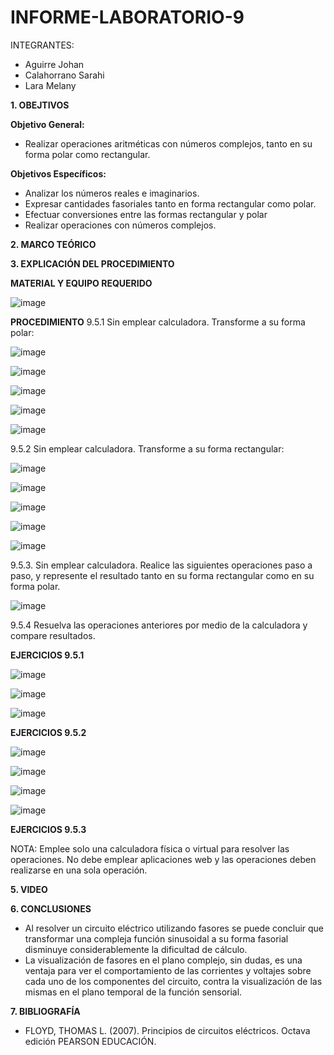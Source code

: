 # INFORME-LABORATORIO-9

INTEGRANTES:

* Aguirre Johan 
* Calahorrano Sarahi 
* Lara Melany


**1. OBEJTIVOS**

  **Objetivo General:**
  
  * Realizar operaciones aritméticas con números complejos, tanto en su forma polar como rectangular. 
  
  **Objetivos Específicos:**
* Analizar los números reales e imaginarios.  
* Expresar cantidades fasoriales tanto en forma rectangular como polar. 
* Efectuar conversiones entre las formas rectangular y polar 
* Realizar operaciones con números complejos. 

**2. MARCO TEÓRICO**



**3.	EXPLICACIÓN DEL PROCEDIMIENTO**

**MATERIAL Y EQUIPO REQUERIDO**

![image](https://user-images.githubusercontent.com/105020538/221103633-b7d05a6c-b191-4654-95e1-e3b411941976.png)

**PROCEDIMIENTO**
9.5.1 Sin emplear calculadora. Transforme a su forma polar: 

![image](https://user-images.githubusercontent.com/105020538/221103871-c20bd474-f5a7-4799-bee5-97fcf2c5c1c3.png)

![image](https://user-images.githubusercontent.com/105020538/221103960-51b9ab30-5bf7-401f-b159-f08190df6a49.png)

![image](https://user-images.githubusercontent.com/105020538/221104002-e6d63f3f-4e33-46c9-ad98-5e08ea01fce5.png)

![image](https://user-images.githubusercontent.com/105020538/221104041-a5af9ea3-8839-4986-baf8-ed4ee2c9a272.png)

![image](https://user-images.githubusercontent.com/105020538/221104089-442f3ed8-b568-4aa6-93e8-9204c3c48e5b.png)

9.5.2 Sin emplear calculadora. Transforme a su forma rectangular: 

![image](https://user-images.githubusercontent.com/105020538/221104133-1aa17567-157f-4201-a793-80f175f4550b.png)

![image](https://user-images.githubusercontent.com/105020538/221104155-3322b871-807b-49f3-874b-9a707e0e0293.png)

![image](https://user-images.githubusercontent.com/105020538/221104166-4ea07efc-b3bc-4dbd-9efc-df109f3dafd1.png)

![image](https://user-images.githubusercontent.com/105020538/221104191-9a7e7b53-a613-4a19-b4ae-a9d6914928af.png)

![image](https://user-images.githubusercontent.com/105020538/221104213-f13f40b1-179d-448d-a3ea-d9cac0c30baf.png)

9.5.3. Sin emplear calculadora. Realice las siguientes operaciones paso a paso, y represente el resultado tanto en su forma rectangular como en su forma polar. 

![image](https://user-images.githubusercontent.com/105020538/221104242-9fc84cef-2473-44e3-b926-d3e44790afd8.png)

9.5.4 Resuelva las operaciones anteriores por medio de la calculadora y compare resultados.

**EJERCICIOS 9.5.1** 

![image](https://user-images.githubusercontent.com/105020538/221104288-c8b100dc-1fc6-4806-96bc-0daf63abe5c6.png)

![image](https://user-images.githubusercontent.com/105020538/221104339-8990978f-e46c-4911-8fc2-3d15061b657c.png)

![image](https://user-images.githubusercontent.com/105020538/221104411-6179ad65-28d9-4490-875b-ae7bdd730ee0.png)

**EJERCICIOS 9.5.2**

![image](https://user-images.githubusercontent.com/105020538/221104877-1687e44e-47ac-4ec2-a8b7-e37ba823c010.png)

![image](https://user-images.githubusercontent.com/105020538/221104724-c321ec10-c0b0-4f2d-ae1c-4a5a32d57088.png)

![image](https://user-images.githubusercontent.com/105020538/221104759-138c8e32-92db-4a05-80ea-2e479d5ceb7f.png)

![image](https://user-images.githubusercontent.com/105020538/221104773-31e78df3-47b9-4ef2-aea6-2d40885501dd.png)

**EJERCICIOS 9.5.3**





NOTA: Emplee solo una calculadora física o virtual para resolver las operaciones. No debe emplear aplicaciones web y las operaciones 
deben realizarse en una sola operación. 

 

**5. VIDEO**



**6. CONCLUSIONES** 

* Al resolver un circuito eléctrico utilizando fasores se puede concluir que transformar una compleja función sinusoidal a su forma fasorial disminuye considerablemente la dificultad de cálculo. 
* La visualización de fasores en el plano complejo, sin dudas, es una ventaja para ver el comportamiento de las corrientes y voltajes sobre cada uno de los componentes del circuito, contra la 
visualización de las mismas en el plano temporal de la función sensorial.   

**7. BIBLIOGRAFÍA**

* FLOYD, THOMAS L. (2007). Principios de circuitos eléctricos. Octava edición PEARSON EDUCACIÓN. 

 


